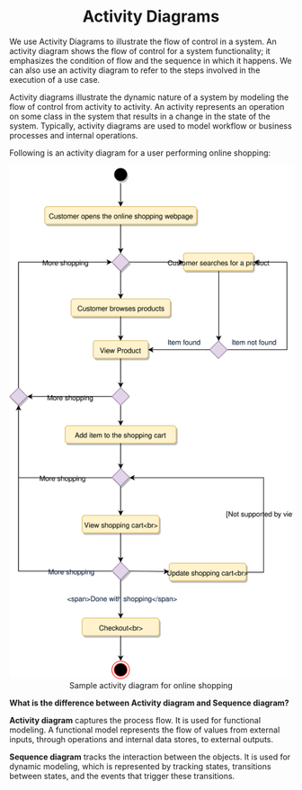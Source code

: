 <h1 align="center">Activity Diagrams</h1>

We use Activity Diagrams to illustrate the flow of control in a system. An activity diagram shows the flow of control for a system functionality; it emphasizes the condition of flow and the sequence in which it happens. We can also use an activity diagram to refer to the steps involved in the execution of a use case.

Activity diagrams illustrate the dynamic nature of a system by modeling the flow of control from activity to activity. An activity represents an operation on some class in the system that results in a change in the state of the system. Typically, activity diagrams are used to model workflow or business processes and internal operations.

Following is an activity diagram for a user performing online shopping:

<p align="center">
    <img src="../support_images/activity-diagrams.svg" alt="Activity Diagram">
    <br />
    Sample activity diagram for online shopping
</p>

**What is the difference between Activity diagram and Sequence diagram?**

**Activity diagram** captures the process flow. It is used for functional modeling. A functional model represents the flow of values from external inputs, through operations and internal data stores, to external outputs.

**Sequence diagram** tracks the interaction between the objects. It is used for dynamic modeling, which is represented by tracking states, transitions between states, and the events that trigger these transitions.

